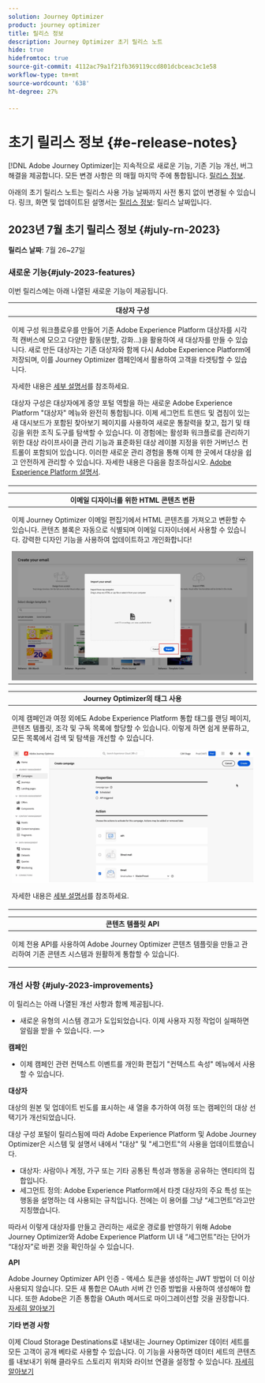 ```yaml
---
solution: Journey Optimizer
product: journey optimizer
title: 릴리스 정보
description: Journey Optimizer 초기 릴리스 노트
hide: true
hidefromtoc: true
source-git-commit: 4112ac79a1f21fb369119ccd801dcbceac3c1e58
workflow-type: tm+mt
source-wordcount: '638'
ht-degree: 27%

---
```


# 초기 릴리스 정보 {#e-release-notes}

[!DNL Adobe Journey Optimizer]는 지속적으로 새로운 기능, 기존 기능 개선, 버그 해결을 제공합니다. 모든 변경 사항은 의 매월 마지막 주에 통합됩니다. [릴리스 정보](release-notes.md).

아래의 초기 릴리스 노트는 릴리스 사용 가능 날짜까지 사전 통지 없이 변경될 수 있습니다. 링크, 화면 및 업데이트된 설명서는 [릴리스 정보](release-notes.md): 릴리스 날짜입니다.

## 2023년 7월 초기 릴리스 정보 {#july-rn-2023}

**릴리스 날짜**: 7월 26~27일

### 새로운 기능{#july-2023-features}

이번 릴리스에는 아래 나열된 새로운 기능이 제공됩니다.

<table>
<thead>
<tr>
<th><strong>대상자 구성</strong><br/></th>
</tr>
</thead>
<tbody>
<tr>
<td>
<p>이제 구성 워크플로우를 만들어 기존 Adobe Experience Platform 대상자를 시각적 캔버스에 모으고 다양한 활동(분할, 강화...)을 활용하여 새 대상자를 만들 수 있습니다. 새로 만든 대상자는 기존 대상자와 함께 다시 Adobe Experience Platform에 저장되며, 이를 Journey Optimizer 캠페인에서 활용하여 고객을 타겟팅할 수 있습니다.</p>
<p>자세한 내용은 <a href="../audience/get-started-audience-orchestration.md">세부 설명서</a>를 참조하세요.</p>
<p>대상자 구성은 대상자에게 중앙 포털 역할을 하는 새로운 Adobe Experience Platform "대상자" 메뉴와 완전히 통합됩니다. 이제 세그먼트 트렌드 및 겹침이 있는 새 대시보드가 포함된 찾아보기 페이지를 사용하여 새로운 통찰력을 찾고, 접기 및 태깅을 위한 조직 도구를 탐색할 수 있습니다. 이 경험에는 활성화 워크플로를 관리하기 위한 대상 라이프사이클 관리 기능과 표준화된 대상 레이블 지정을 위한 거버넌스 컨트롤이 포함되어 있습니다. 이러한 새로운 관리 경험을 통해 이제 한 곳에서 대상을 쉽고 안전하게 관리할 수 있습니다. 자세한 내용은 다음을 참조하십시오. <a href="https://experienceleague.adobe.com/docs/experience-platform/segmentation/ui/overview.html?lang=ko" target="_blank">Adobe Experience Platform 설명서</a>.</p></p>
</td>
</tr>
</tbody>
</table>

<!--table>
<thead>
<tr>
<th><strong>Direct mail channel</strong><br/></th>
</tr>
</thead>
<tbody>
<tr>
<td>
<p>You can now add direct mail messages in your campaigns. Direct mail is an offline channel that allows you to personalize and generate the files required by direct mail providers to send mail to your customers.</p>
<p>When you prepare a direct mail delivery, Journey Optimizer generates a file including all the targeted profiles and the chosen contact information (postal address for example). You will then be able to send this file to your direct mail provider who will take care of the actual sending.</p>
<img src="assets/do-not-localize/gif-dm.gif"/>
<p>For more information, refer to the <a href="../direct-mail/create-direct-mail.md">detailed documentation</a>.</p>
</tr>
</tbody>
</table-->

<table>
<thead>
<tr>
<th><strong>이메일 디자이너를 위한 HTML 콘텐츠 변환</strong><br/></th>
</tr>
</thead>
<tbody>
<tr>
<td>
<p>이제 Journey Optimizer 이메일 편집기에서 HTML 콘텐츠를 가져오고 변환할 수 있습니다. 콘텐츠 블록은 자동으로 식별되며 이메일 디자이너에서 사용할 수 있습니다. 강력한 디자인 기능을 사용하여 업데이트하고 개인화합니다!</p>
<img src="../email/assets/html-imported_2.png">
<!--p>For more information, refer to the <a href="../audience/get-started-audience-orchestration.md">detailed documentation</a>.</p-->
</td>
</tr>
</tbody>
</table>


<table>
<thead>
<tr>
<th><strong>Journey Optimizer의 태그 사용</strong><br/></th>
</tr>
</thead>
<tbody>
<tr>
<td>
<p>이제 캠페인과 여정 외에도 Adobe Experience Platform 통합 태그를 랜딩 페이지, 콘텐츠 템플릿, 조각 및 구독 목록에 할당할 수 있습니다. 이렇게 하면 쉽게 분류하고, 모든 목록에서 검색 및 탐색을 개선할 수 있습니다. </p>
<img src="assets/do-not-localize/campaigns-tag.gif"/>
<p>자세한 내용은 <a href="../start/search-filter-categorize.md#tags">세부 설명서</a>를 참조하세요.</p>
</td>
</tr>
</tbody>
</table>


<table>
<thead>
<tr>
<th><strong>콘텐츠 템플릿 API</strong><br/></th>
</tr>
</thead>
<tbody>
<tr>
<td>
<p>이제 전용 API를 사용하여 Adobe Journey Optimizer 콘텐츠 템플릿을 만들고 관리하여 기존 콘텐츠 시스템과 원활하게 통합할 수 있습니다.</p>
<!--<p>For more information, refer to the <a href="../start/search-filter-categorize.md#tags">detailed documentation</a>.</p>-->
</td>
</tr>
</tbody>
</table>


### 개선 사항 {#july-2023-improvements}

이 릴리스는 아래 나열된 개선 사항과 함께 제공됩니다.

<!--
**Journeys**

* You can now leverage API call responses in custom actions and orchestrate your journey based on these responses.-->
* 새로운 유형의 시스템 경고가 도입되었습니다. 이제 사용자 지정 작업이 실패하면 알림을 받을 수 있습니다.
—>

**캠페인**

* 이제 캠페인 관련 컨텍스트 이벤트를 개인화 편집기 &quot;컨텍스트 속성&quot; 메뉴에서 사용할 수 있습니다.


**대상자**

대상의 원본 및 업데이트 빈도를 표시하는 새 열을 추가하여 여정 또는 캠페인의 대상 선택기가 개선되었습니다.

대상 구성 포털이 릴리스됨에 따라 Adobe Experience Platform 및 Adobe Journey Optimizer은 시스템 및 설명서 내에서 &quot;대상&quot; 및 &quot;세그먼트&quot;의 사용을 업데이트했습니다.

* 대상자: 사람이나 계정, 가구 또는 기타 공통된 특성과 행동을 공유하는 엔티티의 집합입니다.
* 세그먼트 정의: Adobe Experience Platform에서 타겟 대상자의 주요 특성 또는 행동을 설명하는 데 사용되는 규칙입니다. 전에는 이 용어를 그냥 “세그먼트”라고만 지칭했습니다.

따라서 이렇게 대상자를 만들고 관리하는 새로운 경로를 반영하기 위해 Adobe Journey Optimizer와 Adobe Experience Platform UI 내 “세그먼트”라는 단어가 “대상자”로 바뀐 것을 확인하실 수 있습니다.

**API**

Adobe Journey Optimizer API 인증 - 액세스 토큰을 생성하는 JWT 방법이 더 이상 사용되지 않습니다. 모든 새 통합은 OAuth 서버 간 인증 방법을 사용하여 생성해야 합니다. 또한 Adobe은 기존 통합을 OAuth 메서드로 마이그레이션할 것을 권장합니다. [자세히 알아보기](https://developer.adobe.com/journey-optimizer-apis/references/authentication/)


**기타 변경 사항**

이제 Cloud Storage Destinations로 내보내는 Journey Optimizer 데이터 세트를 모든 고객이 공개 베타로 사용할 수 있습니다. 이 기능을 사용하면 데이터 세트의 콘텐츠를 내보내기 위해 클라우드 스토리지 위치와 라이브 연결을 설정할 수 있습니다. [자세히 알아보기](../data/export-datasets.md)




